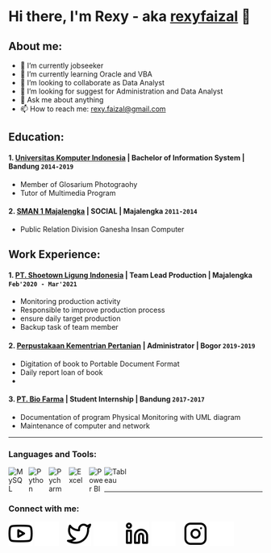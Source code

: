 # Hi there, I'm Rexy - aka [rexyfaizal](https://www.youtube.com/channel/UC22xix7qvwpYWnSQ5QEYtAQ) 👋
## About me:
- 🔭 I’m currently jobseeker
- 🌱 I’m currently learning Oracle and VBA
- 👯 I’m looking to collaborate as Data Analyst
- 🤔 I’m looking for suggest for Administration and Data Analyst
- 💬 Ask me about anything
- 📫 How to reach me: rexy.faizal@gmail.com

## Education:

#### 1. [Universitas Komputer Indonesia](https://www.unikom.ac.id) | Bachelor of Information System | Bandung `2014-2019`
   - Member of Glosarium Photograohy
   - Tutor of Multimedia Program
 #### 2. [SMAN 1 Majalengka](https://www.smansa-mjl.sch.id) | SOCIAL | Majalengka `2011-2014`
   - Public Relation Division Ganesha Insan Computer

## Work Experience:
#### 1. [PT. Shoetown Ligung Indonesia](https://www.stg-id.co.id) | Team Lead Production | Majalengka `Feb'2020 - Mar'2021`
   - Monitoring production activity
   - Responsible to improve production process
   - ensure daily target production
   - Backup task of team member
#### 2. [Perpustakaan Kementrian Pertanian](https://perpustakaan.pertanian.go.id/) | Administrator | Bogor `2019-2019`
   - Digitation of book to Portable Document Format
   - Daily report loan of book
   - 
#### 3. [PT. Bio Farma](https://biofarma.co.id) | Student Internship | Bandung `2017-2017`
   - Documentation of program Physical Monitoring with UML diagram
   - Maintenance of computer and network
---

### Languages and Tools:

[<img align="left" alt="MySQL" width="30px" src="https://cdn.jsdelivr.net/gh/devicons/devicon/icons/mysql/mysql-original.svg" style="padding-right:10px;" />][webdev]
[<img align="left" alt="Python" width="30px" src="https://upload.wikimedia.org/wikipedia/commons/thumb/c/c3/Python-logo-notext.svg/110px-Python-logo-notext.svg.png?20100317150552" style="padding-right:10px;" />][webdev]
[<img align="left" alt="Pycharm" width="30px" src="https://upload.wikimedia.org/wikipedia/commons/thumb/1/1d/PyCharm_Icon.svg/220px-PyCharm_Icon.svg.png" style="padding-right:10px;" />][webdev]
[<img align="left" alt="Excel" width="30px" src="https://is2-ssl.mzstatic.com/image/thumb/Purple126/v4/a8/fd/5a/a8fd5a84-c6f1-355f-3b9f-6e86598efaa3/XCEL.png/1200x630bb.png" style="padding-right:10px;" />][webdev]
[<img align="left" alt="Power BI" width="30px" src="https://powerbi.microsoft.com/pictures/application-logos/svg/powerbi.svg" style="padding-right:0px;" />][webdev]
[<img align="left" alt="Tableau" width="50px" src="https://logos-world.net/wp-content/uploads/2021/10/Tableau-Symbol.png" style="padding-right:10px;" />][webdev]

<br />
<br />

---
### Connect with me:

[![website](./img/youtube-light.svg)](https://www.youtube.com/channel/UC22xix7qvwpYWnSQ5QEYtAQ#gh-light-mode-only)
[![website](./img/youtube-dark.svg)](https://www.youtube.com/channel/UC22xix7qvwpYWnSQ5QEYtAQ#gh-dark-mode-only)
&nbsp;&nbsp;
[![website](./img/twitter-light.svg)](https://twitter.com/rexxxf#gh-light-mode-only)
[![website](./img/twitter-dark.svg)](https://twitter.com/rexxxfn#gh-dark-mode-only)
&nbsp;&nbsp;
[![website](./img/linkedin-light.svg)](https://www.linkedin.com/in/rexyfaizal#gh-light-mode-only)
[![website](./img/linkedin-dark.svg)](https://www.linkedin.com/in/rexyfaizal#gh-dark-mode-only)
&nbsp;&nbsp;
[![website](./img/instagram-light.svg)](https://instagram.com/rxfzl#gh-light-mode-only)
[![website](./img/instagram-dark.svg)](https://instagram.com/rxfzl#gh-dark-mode-only)



[webdev]: https://github.com/rexyfaizal/rexyfaizal
